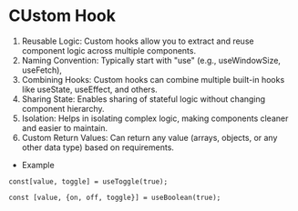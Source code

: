 # CUstom Hook

1. Reusable Logic: Custom hooks allow you to extract and reuse component logic across multiple
   components.
2. Naming Convention: Typically start with "use" (e.g., useWindowSize, useFetch),
3. Combining Hooks: Custom hooks can combine multiple built-in hooks like useState, useEffect,
   and others.
4. Sharing State: Enables sharing of stateful logic without changing component hierarchy.
5. Isolation: Helps in isolating complex logic, making components cleaner and easier to maintain.
6. Custom Return Values: Can return any value (arrays, objects, or any other data type) based on
   requirements.

- Example

```
const[value, toggle] = useToggle(true);

const [value, {on, off, toggle}] = useBoolean(true);
```
